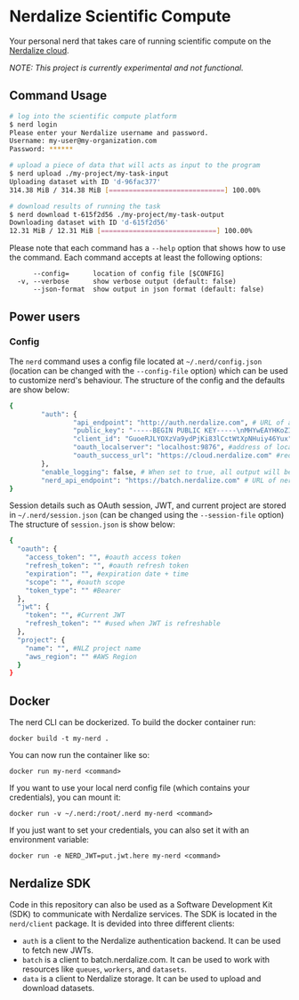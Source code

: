 # Nerdalize Scientific Compute
Your personal nerd that takes care of running scientific compute on the [Nerdalize cloud](http://nerdalize.com/cloud/).

_NOTE: This project is currently experimental and not functional._

## Command Usage

```bash
# log into the scientific compute platform
$ nerd login
Please enter your Nerdalize username and password.
Username: my-user@my-organization.com
Password: ******

# upload a piece of data that will acts as input to the program
$ nerd upload ./my-project/my-task-input
Uploading dataset with ID 'd-96fac377'
314.38 MiB / 314.38 MiB [=============================] 100.00%

# download results of running the task
$ nerd download t-615f2d56 ./my-project/my-task-output
Downloading dataset with ID 'd-615f2d56'
12.31 MiB / 12.31 MiB [=============================] 100.00%
```

Please note that each command has a `--help` option that shows how to use the command.
Each command accepts at least the following options:
```
      --config=      location of config file [$CONFIG]
  -v, --verbose      show verbose output (default: false)
      --json-format  show output in json format (default: false)
```

## Power users

### Config

The `nerd` command uses a config file located at `~/.nerd/config.json` (location can be changed with the `--config-file` option) which can be used to customize nerd's behaviour.
The structure of the config and the defaults are show below:
```bash
{
        "auth": {
                "api_endpoint": "http://auth.nerdalize.com", # URL of authentication server
                "public_key": "-----BEGIN PUBLIC KEY-----\nMHYwEAYHKoZIzj0CAQYFK4EEACIDYgAEAkYbLnam4wo+heLlTZEeh1ZWsfruz9nk\nkyvc4LwKZ8pez5KYY76H1ox+AfUlWOEq+bExypcFfEIrJkf/JXa7jpzkOWBDF9Sa\nOWbQHMK+vvUXieCJvCc9Vj084ABwLBgX\n-----END PUBLIC KEY-----", # Public key used to verify JWT signature
                "client_id": "GuoeRJLYOXzVa9ydPjKi83lCctWtXpNHuiy46Yux", #OAuth client ID
                "oauth_localserver": "localhost:9876", #address of local oauth server
                "oauth_success_url": "https://cloud.nerdalize.com" #redirect URL after successful login
        },
        "enable_logging": false, # When set to true, all output will be logged to ~/.nerd/log
        "nerd_api_endpoint": "https://batch.nerdalize.com" # URL of nerdalize API (NCE)
}
```

Session details such as OAuth session, JWT, and current project are stored in `~/.nerd/session.json` (can be changed using the `--session-file` option)
The structure of `session.json` is show below:
```bash
{
  "oauth": {
  	"access_token": "", #oauth access token
  	"refresh_token": "", #oauth refresh token
  	"expiration": "", #expiration date + time
  	"scope": "", #oauth scope
  	"token_type": "" #Bearer
  },
  "jwt": {
    "token": "", #Current JWT
    "refresh_token": "" #used when JWT is refreshable
  },
  "project": {
    "name": "", #NLZ project name
    "aws_region": "" #AWS Region
  }
}
```

## Docker

The nerd CLI can be dockerized. To build the docker container run:

```docker build -t my-nerd .```

You can now run the container like so:

```docker run my-nerd <command>```

If you want to use your local nerd config file (which contains your credentials), you can mount it:

```docker run -v ~/.nerd:/root/.nerd my-nerd <command>```

If you just want to set your credentials, you can also set it with an environment variable:

```docker run -e NERD_JWT=put.jwt.here my-nerd <command>```

## Nerdalize SDK

Code in this repository can also be used as a Software Development Kit (SDK) to communicate with Nerdalize services. The SDK is located in the `nerd/client` package. It is devided into three different clients:

* `auth` is a client to the Nerdalize authentication backend. It can be used to fetch new JWTs.
* `batch` is a client to batch.nerdalize.com. It can be used to work with resources like `queues`, `workers`, and `datasets`.
* `data` is a client to Nerdalize storage. It can be used to upload and download datasets.
